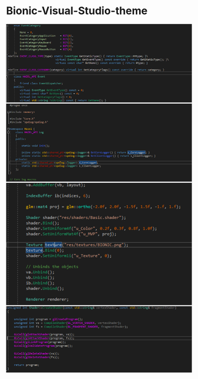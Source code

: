 # Bionic-Visual-Studio-theme

![Screenshot](Theme.PNG)
![Screenshot](theme2.PNG)
![Screenshot](theme3.PNG)
![Screenshot](theme4.PNG)
